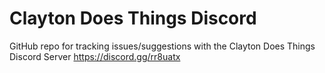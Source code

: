 # Clayton Does Things Discord
GitHub repo for tracking issues/suggestions with the Clayton Does Things Discord Server https://discord.gg/rr8uatx
